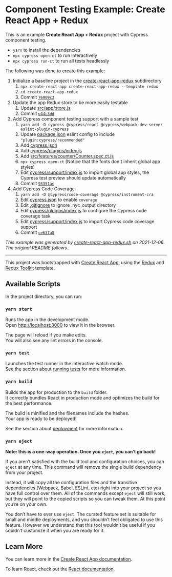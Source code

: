 # Component Testing Example: Create React App + Redux

This is an example **Create React App + Redux** project with Cypress component testing.

- `yarn` to install the dependencies
- `npx cypress open-ct` to run interactively
- `npx cypress run-ct` to run all tests headlessly

The following was done to create this example:

1. Initialize a baseline project in the [create-react-app-redux](.) subdirectory
   1. `npx create-react-app create-react-app-redux --template redux`
   2. `cd create-react-app-redux`
   3. Commit [`76909c3`](https://github.com/cypress-io/cypress-component-testing-examples/commit/76909c303e1b4f4c6fa257c9f99d3105c0b9d9b7)
2. Update the app Redux store to be more easily testable
   1. Update [src/app/store.js](src/app/store.js)
   2. Commit [`e44c3dd`](https://github.com/cypress-io/cypress-component-testing-examples/commit/e44c3dd70b69dfb7c167ce4ce9bc93ce81d899ff)
3. Add Cypress component testing support with a sample test
   1. `yarn add -D cypress @cypress/react @cypress/webpack-dev-server eslint-plugin-cypress`
   2. Update [package.json](package.json) eslint config to include `"plugin:cypress/recommended"`
   3. Add [cypress.json](cypress.json)
   4. Add [cypress/plugins/index.js](cypress/plugins/index.js)
   5. Add [src/features/counter/Counter.spec.ct.js](src/features/counter/Counter.spec.ct.js)
   6. `npx cypress open-ct` (Notice that the fonts don't inherit global app styles)
   7. Edit [cypress/support/index.js](cypress/support/index.js) to import global app styles, the Cypress test preview should update automatically
   8. Commit [`93351ac`](https://github.com/cypress-io/cypress-component-testing-examples/commit/93351acb58458f53553ab55119db51e09045a3b8)
4. Add Cypress Code Coverage
   1. `yarn add -D @cypress/code-coverage @cypress/instrument-cra`
   2. Edit [cypress.json](cypress.json) to enable `coverage`
   3. Edit [.gitignore](.gitignore) to ignore .nyc_output directory
   4. Edit [cypress/plugins/index.js](cypress/plugins/index.js) to configure the Cypress code coverage task
   5. Edit [cypress/support/index.js](cypress/support/index.js) to import Cypress code coverage support
   6. Commit [`ce637a8`](https://github.com/cypress-io/cypress-component-testing-examples/commit/ce637a8b9cb2a1c32e1d2aa71e7439b0f981e6e2)

_This example was generated by [create-react-app-redux.sh](https://github.com/cypress-io/cypress-component-testing-examples/blob/main/scripts/create-react-app-redux.sh) on 2021-12-06. The original README follows._

---

This project was bootstrapped with [Create React App](https://github.com/facebook/create-react-app), using the [Redux](https://redux.js.org/) and [Redux Toolkit](https://redux-toolkit.js.org/) template.

## Available Scripts

In the project directory, you can run:

### `yarn start`

Runs the app in the development mode.<br />
Open [http://localhost:3000](http://localhost:3000) to view it in the browser.

The page will reload if you make edits.<br />
You will also see any lint errors in the console.

### `yarn test`

Launches the test runner in the interactive watch mode.<br />
See the section about [running tests](https://facebook.github.io/create-react-app/docs/running-tests) for more information.

### `yarn build`

Builds the app for production to the `build` folder.<br />
It correctly bundles React in production mode and optimizes the build for the best performance.

The build is minified and the filenames include the hashes.<br />
Your app is ready to be deployed!

See the section about [deployment](https://facebook.github.io/create-react-app/docs/deployment) for more information.

### `yarn eject`

**Note: this is a one-way operation. Once you `eject`, you can’t go back!**

If you aren’t satisfied with the build tool and configuration choices, you can `eject` at any time. This command will remove the single build dependency from your project.

Instead, it will copy all the configuration files and the transitive dependencies (Webpack, Babel, ESLint, etc) right into your project so you have full control over them. All of the commands except `eject` will still work, but they will point to the copied scripts so you can tweak them. At this point you’re on your own.

You don’t have to ever use `eject`. The curated feature set is suitable for small and middle deployments, and you shouldn’t feel obligated to use this feature. However we understand that this tool wouldn’t be useful if you couldn’t customize it when you are ready for it.

## Learn More

You can learn more in the [Create React App documentation](https://facebook.github.io/create-react-app/docs/getting-started).

To learn React, check out the [React documentation](https://reactjs.org/).
